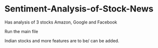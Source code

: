# Sentiment-Analysis-of-Stock-News
Has analysis of 3 stocks Amazon, Google and Facebook

Run the main file 

Indian stocks and more features are to be/ can be added.
